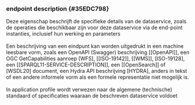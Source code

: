 ### endpoint description {#35EDC798}
Deze eigenschap beschrijft de specifieke details van de dataservice, zoals de operaties die beschikbaar zijn voor deze dataservice via de end-point instanties, inclusief hun werking en parameters 
<br/>
<br/>
Een beschrijving van een eindpunt kan worden uitgedrukt in een machine leesbare vorm, zoals een OpenAPI (Swagger) beschrijving [[OpenAPI]], een OGC GetCapabilities aanroep [WFS], [[ISO-19142]], [[WMS]], [ISO-19128], een [[SPARQL11-SERVICE-DESCRIPTION]], een [[OpenSearch]] of [WSDL20] document, een Hydra API beschrijving [HYDRA], anders in tekst of een andere informele vorm als een formele representatie niet mogelijk is.
<br/>
<br/>
In application profile wordt verwezen naar de algemene (technische) standaard of specificaties waaraan de beschreven dataservice voldoet
